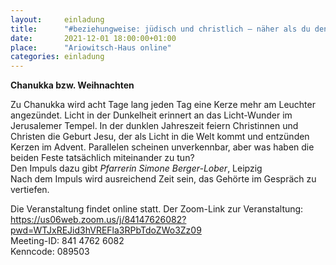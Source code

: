 ```yaml
---
layout:     einladung
title:      "#beziehungweise: jüdisch und christlich – näher als du denkst"
date:       2021-12-01 18:00:00+01:00
place:      "Ariowitsch-Haus online"
categories: einladung
---
```


**Chanukka bzw. Weihnachten**

Zu Chanukka wird acht Tage lang jeden Tag eine Kerze mehr am Leuchter angezündet. Licht in der Dunkelheit erinnert an das Licht-Wunder im Jerusalemer Tempel. In der dunklen Jahreszeit feiern Christinnen und Christen die Geburt Jesu, der als Licht in die Welt kommt und entzünden Kerzen im Advent. Parallelen scheinen unverkennbar, aber was haben die beiden Feste tatsächlich miteinander zu tun?
<br>
Den Impuls dazu gibt
*Pfarrerin Simone Berger-Lober*, Leipzig
<br>
Nach dem Impuls wird ausreichend Zeit sein, das Gehörte im Gespräch zu vertiefen.

Die Veranstaltung findet online statt.
Der Zoom-Link zur Veranstaltung:
<br>
https://us06web.zoom.us/j/84147626082?pwd=WTJxREJid3hVREFla3RPbTdoZWo3Zz09
<br>
Meeting-ID: 841 4762 6082
<br>
Kenncode: 089503
